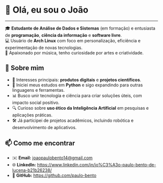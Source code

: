 # 👋 Olá, eu sou o João

---

🎓 **Estudante de Análise de Dados e Sistemas** (em formação) e entusiasta de **programação**, **ciência da informação** e **software livre**.  
💻 Usuário de **Arch Linux** com foco em personalização, eficiência e experimentação de novas tecnologias.  
🎹 Apaixonado por música, tenho curiosidade por artes e criatividade.  

## 🚀 Sobre mim

- 🎯 Interesses principais: **produtos digitais** e **projetos científicos**.  
- 🧠 Iniciei meus estudos em **Python** e sigo expandindo para outras linguagens e ferramentas.  
- 📊 Busco unir tecnologia e ciência para criar soluções úteis, com impacto social positivo.  
- 🔍 Curioso sobre **uso ético da Inteligência Artificial** em pesquisas e aplicações práticas.  
- 🛠 Já participei de projetos acadêmicos, incluindo robótica e desenvolvimento de aplicativos.

## 📫 Como me encontrar

- ✉️ **Email:** joaopaulobento14@gmail.com  
- 🌐 **LinkedIn:** https://www.linkedin.com/in/jo%C3%A3o-paulo-bento-de-lucena-b21b26238/ 
- 🐧 **GitHub:** https://github.com/paulo-bento
